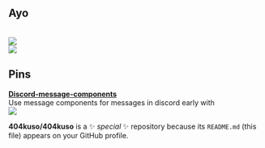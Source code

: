 ## Ayo

<br>
<a href="https://github.com/404kuso/404kuso/">
   <img src="https://github-readme-stats.vercel.app/api?username=404kuso&hide=prs&hide_border=true&count_private=true&theme=dark&show_icons=true">
</a>

<br>
<a href="https://github.com/404kuso/404kuso/">
   <img src="https://github-readme-stats.vercel.app/api/top-langs/?username=404kuso&theme=dark&hide_border=true">
</a>
   
   
## Pins

[**Discord-message-components**](https://github.com/KusoRedsto/discord-message-components")
<br>
Use message components for messages in discord early with
<br>
<a href="https://github.com/KusoRedsto/discord-message-components">
   <img src="https://github-readme-stats.vercel.app/api/pin/?username=kusoredsto&repo=discord-message-components&theme=dark&hide_border=true">
</a>

**404kuso/404kuso** is a ✨ _special_ ✨ repository because its `README.md` (this file) appears on your GitHub profile.
